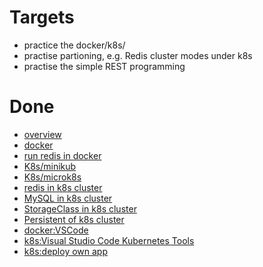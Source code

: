 # Targets
* practice the docker/k8s/
* practise  partioning, e.g. Redis cluster modes under k8s
* practise the simple REST programming

# Done
* [overview](cloud_native.md)
* [docker](docker.md)
* [run redis in docker](docker_redis.md)
* [K8s/minikub](minikube.md)
* [K8s/microk8s](microk8s.md)
* [redis in k8s cluster](k8s_redis.md)
* [MySQL in k8s cluster](k8s_mysql.md)
* [StorageClass in k8s cluster](k8s_storage.md)
* [Persistent of k8s cluster](k8s_persistent.md)
* [docker:VSCode](../golang/docker_VSCode.md)
* [k8s:Visual Studio Code Kubernetes Tools](../golang/k8s_VSCode.md) 
* [k8s:deploy own app](../golang/k8s_app.md)
